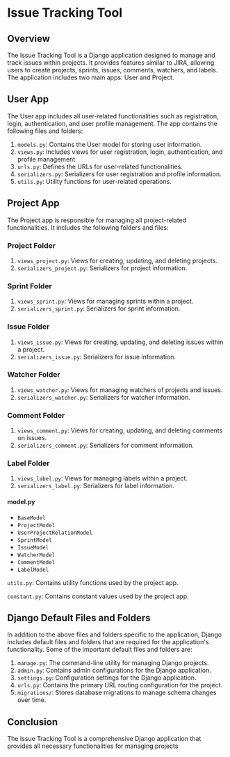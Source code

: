 # Issue Tracking Tool

## Overview

The Issue Tracking Tool is a Django application designed to manage and track issues within projects. It provides features similar to JIRA, allowing users to create projects, sprints, issues, comments, watchers, and labels. The application includes two main apps: User and Project.

## User App

The User app includes all user-related functionalities such as registration, login, authentication, and user profile management. The app contains the following files and folders:

1. `models.py`: Contains the User model for storing user information.
2. `views.py`: Includes views for user registration, login, authentication, and profile management.
3. `urls.py`: Defines the URLs for user-related functionalities.
4. `serializers.py`: Serializers for user registration and profile information.
5. `utils.py`: Utility functions for user-related operations.

## Project App

The Project app is responsible for managing all project-related functionalities. It includes the following folders and files:

### Project Folder

1. `views_project.py`: Views for creating, updating, and deleting projects.
2. `serializers_project.py`: Serializers for project information.

### Sprint Folder

1. `views_sprint.py`: Views for managing sprints within a project.
2. `serializers_sprint.py`: Serializers for sprint information.

### Issue Folder

1. `views_issue.py`: Views for creating, updating, and deleting issues within a project.
2. `serializers_issue.py`: Serializers for issue information.

### Watcher Folder

1. `views_watcher.py`: Views for managing watchers of projects and issues.
2. `serializers_watcher.py`: Serializers for watcher information.

### Comment Folder

1. `views_comment.py`: Views for creating, updating, and deleting comments on issues.
2. `serializers_comment.py`: Serializers for comment information.

### Label Folder

1. `views_label.py`: Views for managing labels within a project.
2. `serializers_label.py`: Serializers for label information.

#### model.py

* `BaseModel`
* `ProjectModel`
* `UserProjectRelationModel`
* `SprintModel`
* `IssueModel`
* `WatcherModel`
* `CommentModel`
* `LabelModel`

`utils.py`: Contains utility functions used by the project app.

`constant.py`: Contains constant values used by the project app.

## Django Default Files and Folders

In addition to the above files and folders specific to the application, Django includes default files and folders that are required for the application's functionality. Some of the important default files and folders are:

1. `manage.py`: The command-line utility for managing Django projects.
2. `admin.py`: Contains admin configurations for the Django application.
3. `settings.py`: Configuration settings for the Django application.
4. `urls.py`: Contains the primary URL routing configuration for the project.
5. `migrations/`: Stores database migrations to manage schema changes over time.

## Conclusion

The Issue Tracking Tool is a comprehensive Django application that provides all necessary functionalities for managing projects
